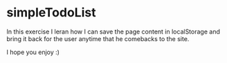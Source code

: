 # simpleTodoList
In this exercise I leran how I can save the page content in localStorage and bring it back for the user anytime that he comebacks to the site.

I hope you enjoy :)
